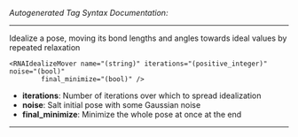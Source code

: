 _Autogenerated Tag Syntax Documentation:_

---
Idealize a pose, moving its bond lengths and angles towards ideal values by repeated relaxation

```
<RNAIdealizeMover name="(string)" iterations="(positive_integer)" noise="(bool)"
        final_minimize="(bool)" />
```

-   **iterations**: Number of iterations over which to spread idealization
-   **noise**: Salt initial pose with some Gaussian noise
-   **final_minimize**: Minimize the whole pose at once at the end

---
